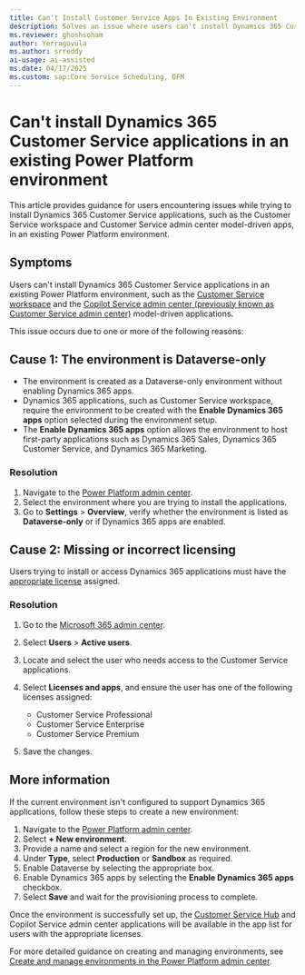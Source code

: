 ```yaml
---
title: Can't Install Customer Service Apps In Existing Environment
description: Solves an issue where users can't install Dynamics 365 Customer Service applications in an existing Power Platform environment.
ms.reviewer: ghoshsoham
author: Yerragovula
ms.author: srreddy
ai-usage: ai-assisted
ms.date: 04/17/2025
ms.custom: sap:Core Service Scheduling, DFM
---
```

# Can't install Dynamics 365 Customer Service applications in an existing Power Platform environment

This article provides guidance for users encountering issues while trying to install Dynamics 365 Customer Service applications, such as the Customer Service workspace and Customer Service admin center model-driven apps, in an existing Power Platform environment.

## Symptoms

Users can't install Dynamics 365 Customer Service applications in an existing Power Platform environment, such as the [Customer Service workspace](/dynamics365/customer-service/implement/csw-overview?tabs=customerserviceadmincenter) and the [Copilot Service admin center (previously known as Customer Service admin center)](/dynamics365/customer-service/implement/cs-admin-center) model-driven applications.

This issue occurs due to one or more of the following reasons:

## Cause 1: The environment is Dataverse-only

- The environment is created as a Dataverse-only environment without enabling Dynamics 365 apps.
- Dynamics 365 applications, such as Customer Service workspace, require the environment to be created with the **Enable Dynamics 365 apps** option selected during the environment setup.
- The **Enable Dynamics 365 apps** option allows the environment to host first-party applications such as Dynamics 365 Sales, Dynamics 365 Customer Service, and Dynamics 365 Marketing.

### Resolution

1. Navigate to the [Power Platform admin center](https://admin.powerplatform.microsoft.com/).
2. Select the environment where you are trying to install the applications.
3. Go to **Settings** > **Overview**, verify whether the environment is listed as **Dataverse-only** or if Dynamics 365 apps are enabled.

## Cause 2: Missing or incorrect licensing

Users trying to install or access Dynamics 365 applications must have the [appropriate license](https://www.microsoft.com/dynamics-365/products/customer-service/pricing) assigned.

### Resolution

1. Go to the [Microsoft 365 admin center](https://admin.microsoft.com/).
2. Select **Users** > **Active users**.
3. Locate and select the user who needs access to the Customer Service applications.
4. Select **Licenses and apps**, and ensure the user has one of the following licenses assigned:

    - Customer Service Professional
    - Customer Service Enterprise
    - Customer Service Premium

5. Save the changes.

## More information

If the current environment isn't configured to support Dynamics 365 applications, follow these steps to create a new environment:

1. Navigate to the [Power Platform admin center](https://admin.powerplatform.microsoft.com/).
2. Select **+ New environment**.
3. Provide a name and select a region for the new environment.
4. Under **Type**, select **Production** or **Sandbox** as required.
5. Enable Dataverse by selecting the appropriate box.
6. Enable Dynamics 365 apps by selecting the **Enable Dynamics 365 apps** checkbox.
7. Select **Save** and wait for the provisioning process to complete.

Once the environment is successfully set up, the [Customer Service Hub](/dynamics365/customer-service/implement/customer-service-hub-user-guide-basics) and Copilot Service admin center applications will be available in the app list for users with the appropriate licenses.

For more detailed guidance on creating and managing environments, see [Create and manage environments in the Power Platform admin center](/power-platform/admin/create-environment).
